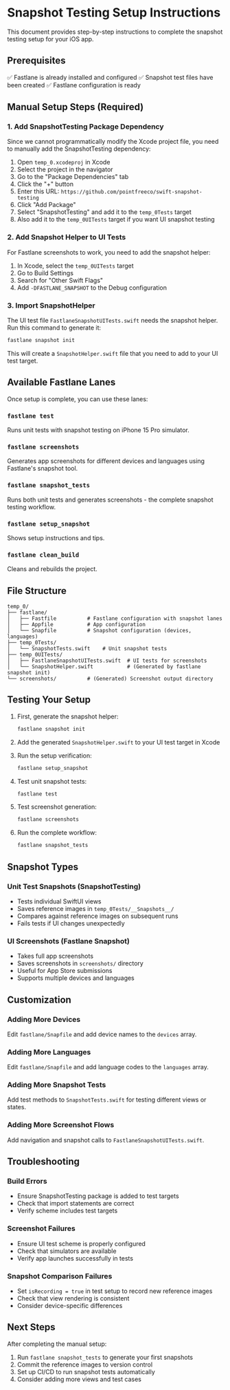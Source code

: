 # Snapshot Testing Setup Instructions

This document provides step-by-step instructions to complete the snapshot testing setup for your iOS app.

## Prerequisites

✅ Fastlane is already installed and configured
✅ Snapshot test files have been created
✅ Fastlane configuration is ready

## Manual Setup Steps (Required)

### 1. Add SnapshotTesting Package Dependency

Since we cannot programmatically modify the Xcode project file, you need to manually add the SnapshotTesting dependency:

1. Open `temp_0.xcodeproj` in Xcode
2. Select the project in the navigator
3. Go to the "Package Dependencies" tab
4. Click the "+" button
5. Enter this URL: `https://github.com/pointfreeco/swift-snapshot-testing`
6. Click "Add Package"
7. Select "SnapshotTesting" and add it to the `temp_0Tests` target
8. Also add it to the `temp_0UITests` target if you want UI snapshot testing

### 2. Add Snapshot Helper to UI Tests

For Fastlane screenshots to work, you need to add the snapshot helper:

1. In Xcode, select the `temp_0UITests` target
2. Go to Build Settings
3. Search for "Other Swift Flags"
4. Add `-DFASTLANE_SNAPSHOT` to the Debug configuration

### 3. Import SnapshotHelper

The UI test file `FastlaneSnapshotUITests.swift` needs the snapshot helper. Run this command to generate it:

```bash
fastlane snapshot init
```

This will create a `SnapshotHelper.swift` file that you need to add to your UI test target.

## Available Fastlane Lanes

Once setup is complete, you can use these lanes:

### `fastlane test`
Runs unit tests with snapshot testing on iPhone 15 Pro simulator.

### `fastlane screenshots`
Generates app screenshots for different devices and languages using Fastlane's snapshot tool.

### `fastlane snapshot_tests`
Runs both unit tests and generates screenshots - the complete snapshot testing workflow.

### `fastlane setup_snapshot`
Shows setup instructions and tips.

### `fastlane clean_build`
Cleans and rebuilds the project.

## File Structure

```
temp_0/
├── fastlane/
│   ├── Fastfile          # Fastlane configuration with snapshot lanes
│   ├── Appfile           # App configuration
│   └── Snapfile          # Snapshot configuration (devices, languages)
├── temp_0Tests/
│   └── SnapshotTests.swift    # Unit snapshot tests
├── temp_0UITests/
│   ├── FastlaneSnapshotUITests.swift  # UI tests for screenshots
│   └── SnapshotHelper.swift           # (Generated by fastlane snapshot init)
└── screenshots/          # (Generated) Screenshot output directory
```

## Testing Your Setup

1. First, generate the snapshot helper:
   ```bash
   fastlane snapshot init
   ```

2. Add the generated `SnapshotHelper.swift` to your UI test target in Xcode

3. Run the setup verification:
   ```bash
   fastlane setup_snapshot
   ```

4. Test unit snapshot tests:
   ```bash
   fastlane test
   ```

5. Test screenshot generation:
   ```bash
   fastlane screenshots
   ```

6. Run the complete workflow:
   ```bash
   fastlane snapshot_tests
   ```

## Snapshot Types

### Unit Test Snapshots (SnapshotTesting)
- Tests individual SwiftUI views
- Saves reference images in `temp_0Tests/__Snapshots__/`
- Compares against reference images on subsequent runs
- Fails tests if UI changes unexpectedly

### UI Screenshots (Fastlane Snapshot)
- Takes full app screenshots
- Saves screenshots in `screenshots/` directory
- Useful for App Store submissions
- Supports multiple devices and languages

## Customization

### Adding More Devices
Edit `fastlane/Snapfile` and add device names to the `devices` array.

### Adding More Languages
Edit `fastlane/Snapfile` and add language codes to the `languages` array.

### Adding More Snapshot Tests
Add test methods to `SnapshotTests.swift` for testing different views or states.

### Adding More Screenshot Flows
Add navigation and snapshot calls to `FastlaneSnapshotUITests.swift`.

## Troubleshooting

### Build Errors
- Ensure SnapshotTesting package is added to test targets
- Check that import statements are correct
- Verify scheme includes test targets

### Screenshot Failures
- Ensure UI test scheme is properly configured
- Check that simulators are available
- Verify app launches successfully in tests

### Snapshot Comparison Failures
- Set `isRecording = true` in test setup to record new reference images
- Check that view rendering is consistent
- Consider device-specific differences

## Next Steps

After completing the manual setup:

1. Run `fastlane snapshot_tests` to generate your first snapshots
2. Commit the reference images to version control
3. Set up CI/CD to run snapshot tests automatically
4. Consider adding more views and test cases
